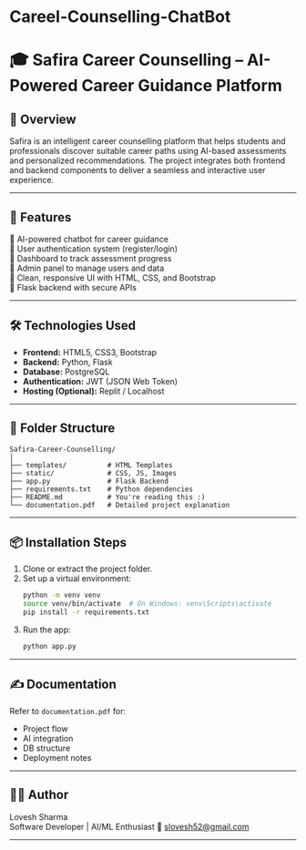 # Careel-Counselling-ChatBot

# 🎓 Safira Career Counselling – AI-Powered Career Guidance Platform

## 📌 Overview
Safira is an intelligent career counselling platform that helps students and professionals discover suitable career paths using AI-based assessments and personalized recommendations. The project integrates both frontend and backend components to deliver a seamless and interactive user experience.

---

## 🚀 Features
🔴 AI-powered chatbot for career guidance  
🔴 User authentication system (register/login)  
🔴 Dashboard to track assessment progress  
🔴 Admin panel to manage users and data  
🔴 Clean, responsive UI with HTML, CSS, and Bootstrap  
🔴 Flask backend with secure APIs

---

## 🛠️ Technologies Used
- **Frontend:** HTML5, CSS3, Bootstrap  
- **Backend:** Python, Flask  
- **Database:** PostgreSQL  
- **Authentication:** JWT (JSON Web Token)  
- **Hosting (Optional):** Replit / Localhost

---

## 📂 Folder Structure
```
Safira-Career-Counselling/
│
├── templates/          # HTML Templates
├── static/             # CSS, JS, Images
├── app.py              # Flask Backend
├── requirements.txt    # Python dependencies
├── README.md           # You're reading this :)
└── documentation.pdf   # Detailed project explanation
```

---

## 📦 Installation Steps
1. Clone or extract the project folder.
2. Set up a virtual environment:
   ```bash
   python -m venv venv
   source venv/bin/activate  # On Windows: venv\Scripts\activate
   pip install -r requirements.txt
   ```
3. Run the app:
   ```bash
   python app.py
   ```

---

## ✍️ Documentation
Refer to `documentation.pdf` for:
- Project flow
- AI integration
- DB structure
- Deployment notes

---

## 👨‍💻 Author
Lovesh Sharma  
Software Developer | AI/ML Enthusiast 
📧 slovesh52@gmail.com  


---

